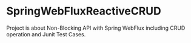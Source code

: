# SpringWebFluxReactiveCRUD
Project is about Non-Blocking API with Spring WebFlux including CRUD operation and Junit Test Cases.
